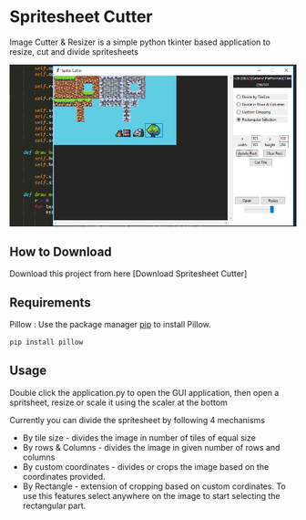 # Spritesheet Cutter

Image Cutter & Resizer is a simple python tkinter based application to resize, cut and divide spritesheets

![Alt text](app.png?raw=true "Spritesheet Cutter")

## How to Download

Download this project from here [Download Spritesheet Cutter]

## Requirements

Pillow : Use the package manager [pip](https://pip.pypa.io/en/stable/) to install Pillow.

```bash
pip install pillow
```

## Usage

Double click the application.py to open the GUI application, then open a spritsheet, resize or scale it using the scaler at the bottom

Currently you can divide the spritesheet by following 4 mechanisms

* By tile size - divides the image in number of tiles of equal size
* By rows & Columns - divides the image in given number of rows and columns
* By custom coordinates - divides or crops the image based on the coordinates provided.
* By Rectangle - extension of cropping based on custom cordinates. To use this features select anywhere on the image to start selecting the rectangular part.
